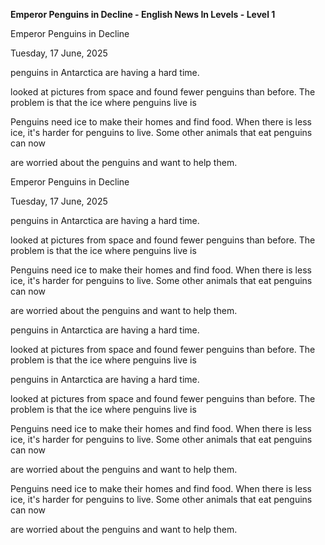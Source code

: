 <p><strong>Emperor Penguins in Decline - English News In Levels - Level 1</strong></p>
<p>Emperor Penguins in Decline</p>
<p>Tuesday, 17 June, 2025</p>
<p>penguins in Antarctica are having a hard time.</p>
<p>looked at pictures from space and found fewer penguins than before. The problem is that the ice where penguins live is</p>
<p>Penguins need ice to make their homes and find food. When there is less ice, it's harder for penguins to live. Some other animals that eat penguins can now</p>
<p>are worried about the penguins and want to help them.</p>
<p>Emperor Penguins in Decline</p>
<p>Tuesday, 17 June, 2025</p>
<p>penguins in Antarctica are having a hard time.</p>
<p>looked at pictures from space and found fewer penguins than before. The problem is that the ice where penguins live is</p>
<p>Penguins need ice to make their homes and find food. When there is less ice, it's harder for penguins to live. Some other animals that eat penguins can now</p>
<p>are worried about the penguins and want to help them.</p>
<p>penguins in Antarctica are having a hard time.</p>
<p>looked at pictures from space and found fewer penguins than before. The problem is that the ice where penguins live is</p>
<p>penguins in Antarctica are having a hard time.</p>
<p>looked at pictures from space and found fewer penguins than before. The problem is that the ice where penguins live is</p>
<p>Penguins need ice to make their homes and find food. When there is less ice, it's harder for penguins to live. Some other animals that eat penguins can now</p>
<p>are worried about the penguins and want to help them.</p>
<p>Penguins need ice to make their homes and find food. When there is less ice, it's harder for penguins to live. Some other animals that eat penguins can now</p>
<p>are worried about the penguins and want to help them.</p>